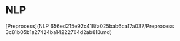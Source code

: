 # NLP

[Preprocess](NLP 656ed215e92c418fa025bab6ca17a037/Preprocess 3c81b05b1a27424ba14222704d2ab813.md)